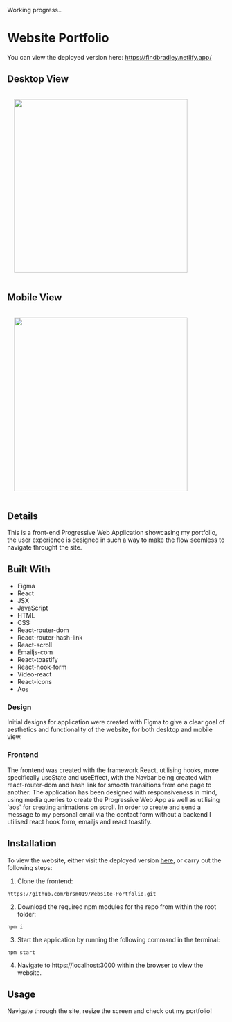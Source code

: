 Working progress..

# Website Portfolio

You can view the deployed version here: https://findbradley.netlify.app/

## Desktop View
<img src="https://user-images.githubusercontent.com/70659641/107997061-d231d680-6fd9-11eb-8715-ce94c191b7e8.png" width="400" height="auto" style="padding:16px">

## Mobile View
<img src="https://user-images.githubusercontent.com/70659641/108056456-2f18a580-7049-11eb-9ddf-436bd32267db.png" width="400" height="auto" style="padding: 16px">
  
  

## Details

This is a front-end Progressive Web Application showcasing my portfolio, the user experience is designed in such a way to make the flow seemless to navigate throught the site.

## Built With
- Figma
- React
- JSX
- JavaScript
- HTML
- CSS
- React-router-dom
- React-router-hash-link
- React-scroll
- Emailjs-com
- React-toastify
- React-hook-form
- Video-react
- React-icons
- Aos


### Design
Initial designs for application were created with Figma to give a clear goal of aesthetics and functionality of the website, for both desktop and mobile view.
### Frontend
The frontend was created with the framework React, utilising hooks, more specifically useState and useEffect, with the Navbar being created with react-router-dom and hash link for smooth transitions from one page to another. The application has been designed with responsiveness in mind, using media queries to create the Progressive Web App as well as utilising 'aos' for creating animations on scroll. In order to create and send a message to my personal email via the contact form without a backend I utilised react hook form, emailjs and react toastify.

## Installation

To view the website, either visit the deployed version [here](https://findbradley.netlify.app/), or carry out the following steps:

1. Clone the frontend:
```
https://github.com/brsm019/Website-Portfolio.git
```
2. Download the required npm modules for the repo from within the root folder:
```
npm i
```
3. Start the application by running the following command in the terminal:
```
npm start
```
4. Navigate to https://localhost:3000 within the browser to view the website.

## Usage

Navigate through the site, resize the screen and check out my portfolio!


